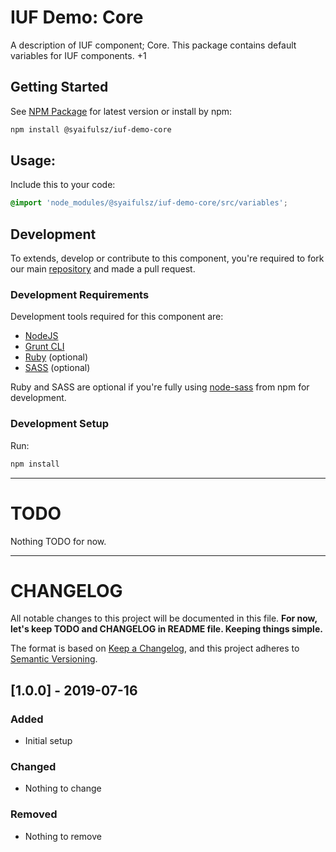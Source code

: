 # IUF Demo: Core

A description of IUF component; Core. This package contains default variables for IUF components. +1

## Getting Started

See [NPM Package](https://www.npmjs.com/package/@syaifulsz/iuf-demo-core) for latest version or install by npm:

```sh
npm install @syaifulsz/iuf-demo-core
```

## Usage:

Include this to your code:

```scss
@import 'node_modules/@syaifulsz/iuf-demo-core/src/variables';
```

## Development

To extends, develop or contribute to this component, you're required to fork our main [repository](https://github.com/syaifulsz/my-css-components) and made a pull request.

### Development Requirements

Development tools required for this component are:

- [NodeJS](https://nodejs.org/en/)
- [Grunt CLI](https://gruntjs.com)
- [Ruby](https://www.ruby-lang.org/en/) (optional)
- [SASS](https://sass-lang.com) (optional)

Ruby and SASS are optional if you're fully using [node-sass](https://github.com/sass/node-sass) from npm for development.

### Development Setup

Run:

```sh
npm install
```

---

# TODO

Nothing TODO for now.

---

# CHANGELOG

All notable changes to this project will be documented in this file. **For now, let's keep TODO and CHANGELOG in README file. Keeping things simple.**

The format is based on [Keep a Changelog](https://keepachangelog.com/en/1.0.0/),
and this project adheres to [Semantic Versioning](https://semver.org/spec/v2.0.0.html).

## [1.0.0] - 2019-07-16
### Added
- Initial setup

### Changed
- Nothing to change

### Removed
- Nothing to remove
